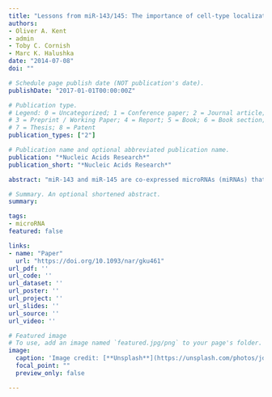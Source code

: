 ```yaml
---
title: "Lessons from miR-143/145: The importance of cell-type localization of miRNAs"
authors:
- Oliver A. Kent
- admin
- Toby C. Cornish
- Marc K. Halushka
date: "2014-07-08"
doi: ""

# Schedule page publish date (NOT publication's date).
publishDate: "2017-01-01T00:00:00Z"

# Publication type.
# Legend: 0 = Uncategorized; 1 = Conference paper; 2 = Journal article;
# 3 = Preprint / Working Paper; 4 = Report; 5 = Book; 6 = Book section;
# 7 = Thesis; 8 = Patent
publication_types: ["2"]

# Publication name and optional abbreviated publication name.
publication: "*Nucleic Acids Research*"
publication_short: "*Nucleic Acids Research*"

abstract: "miR-143 and miR-145 are co-expressed microRNAs (miRNAs) that have been extensively studied as potential tumor suppressors. These miRNAs are highly expressed in the colon and are consistently reported as being downregulated in colorectal and other cancers. Through regulation of multiple targets, they elicit potent effects on cancer cell growth and tumorigenesis. Importantly, a recent discovery demonstrates that miR-143 and miR-145 are not expressed in colonic epithelial cells; rather, these two miRNAs are highly expressed in mesenchymal cells such as fibroblasts and smooth muscle cells. The expression patterns of miR-143 and miR-145 and other miRNAs were initially determined from tissue level data without consideration that multiple different cell types, each with their own unique miRNA expression patterns, make up each tissue. Herein, we discuss the early reports on the identification of dysregulated miR-143 and miR-145 expression in colorectal cancer and how lack of consideration of cellular composition of normal tissue led to the misconception that these miRNAs are downregulated in cancer. We evaluate mechanistic data from miR-143/145 studies in context of their cell type-restricted expression pattern and the potential of these miRNAs to be considered tumor suppressors. Further, we examine other examples of miRNAs being investigated in inappropriate cell types modulating pathways in a non-biological fashion. Our review highlights the importance of determining the cellular expression pattern of each miRNA, so that downstream studies are conducted in the appropriate cell type."

# Summary. An optional shortened abstract.
summary: 

tags:
- microRNA
featured: false

links:
- name: "Paper"
  url: "https://doi.org/10.1093/nar/gku461"
url_pdf: ''
url_code: ''
url_dataset: ''
url_poster: ''
url_project: ''
url_slides: ''
url_source: ''
url_video: ''

# Featured image
# To use, add an image named `featured.jpg/png` to your page's folder. 
image:
  caption: 'Image credit: [**Unsplash**](https://unsplash.com/photos/jdD8gXaTZsc)'
  focal_point: ""
  preview_only: false

---
```



